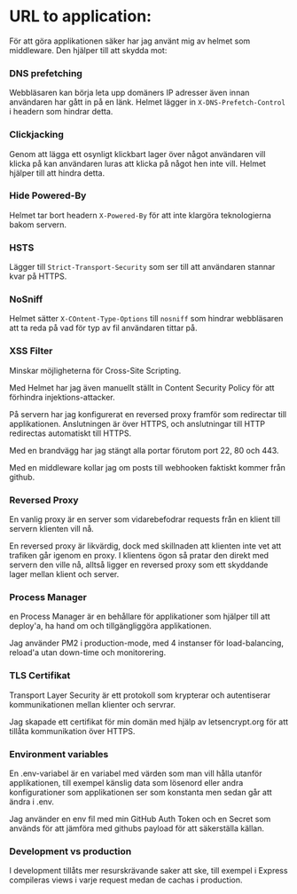 # URL to application:

För att göra applikationen säker har jag använt mig av helmet som middleware. Den hjälper till att skydda mot:

### DNS prefetching

Webbläsaren kan börja leta upp domäners IP adresser även innan användaren har gått in på en länk. Helmet lägger in `X-DNS-Prefetch-Control` i headern som hindrar detta.

### Clickjacking

Genom att lägga ett osynligt klickbart lager över något användaren vill klicka på kan användaren luras att klicka på något hen inte vill.
Helmet hjälper till att hindra detta.

### Hide Powered-By

Helmet tar bort headern `X-Powered-By` för att inte klargöra teknologierna bakom servern.

### HSTS

Lägger till `Strict-Transport-Security` som ser till att användaren stannar kvar på HTTPS.

### NoSniff

Helmet sätter `X-COntent-Type-Options` till `nosniff` som hindrar webbläsaren att ta reda på vad för typ av fil användaren tittar på.

### XSS Filter

Minskar möjligheterna för Cross-Site Scripting.



Med Helmet har jag även manuellt ställt in Content Security Policy för att förhindra injektions-attacker.

På servern har jag konfigurerat en reversed proxy framför som redirectar till applikationen. Anslutningen är över HTTPS, och anslutningar till HTTP redirectas automatiskt till HTTPS.

Med en brandvägg har jag stängt alla portar förutom port 22, 80 och 443.

Med en middleware kollar jag om posts till webhooken faktiskt kommer från github.

### Reversed Proxy

En vanlig proxy är en server som vidarebefodrar requests från en klient till servern klienten vill nå.

En reversed proxy är likvärdig, dock med skillnaden att klienten inte vet att trafiken går igenom en proxy. I klientens ögon så pratar den direkt med servern den ville nå, alltså ligger en reversed proxy som ett skyddande lager mellan klient och server.

### Process Manager

en Process Manager är en behållare för applikationer som hjälper till att deploy'a, ha hand om och tillgängliggöra applikationen.

Jag använder PM2 i production-mode, med 4 instanser för load-balancing, reload'a utan down-time och monitorering.

### TLS Certifikat

Transport Layer Security är ett protokoll som krypterar och autentiserar kommunikationen mellan klienter och servrar.

Jag skapade ett certifikat för min domän med hjälp av letsencrypt.org för att tillåta kommunikation över HTTPS.

### Environment variables

En .env-variabel är en variabel med värden som man vill hålla utanför applikationen, till exempel känslig data som lösenord eller andra konfigurationer som applikationen ser som konstanta men sedan går att ändra i .env.

Jag använder en env fil med min GitHub Auth Token och en Secret som används för att jämföra med githubs payload för att säkerställa källan.

### Development vs production

I development tillåts mer resurskrävande saker att ske, till exempel i Express compileras views i varje request medan de cachas i production.

